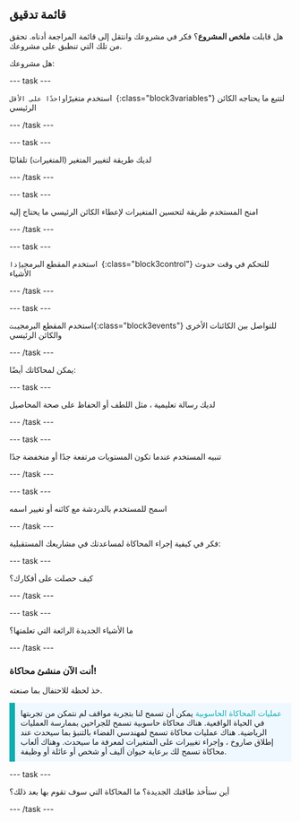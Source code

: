 ## قائمة تدقيق

هل قابلت **ملخص المشروع**؟ فكر في مشروعك وانتقل إلى قائمة المراجعة أدناه. تحقق من تلك التي تنطبق على مشروعك.

هل مشروعك:

--- task ---

استخدم متغيرًا`واحدًا على الأقل `{:class="block3variables"} لتتبع ما يحتاجه الكائن الرئيسي

--- /task ---

--- task ---

لديك طريقة لتغيير المتغير (المتغيرات) تلقائيًا

--- /task ---

--- task ---

امنح المستخدم طريقة لتحسين المتغيرات لإعطاء الكائن الرئيسي ما يحتاج إليه

--- /task ---

--- task ---

استخدم  المقطع البرمجي`إذا `{:class="block3control"} للتحكم في وقت حدوث الأشياء

--- /task ---

--- task ---

استخدم المقطع البرمجي`بث`{:class="block3events"} للتواصل بين الكائنات الأخرى والكائن الرئيسي

--- /task ---

يمكن لمحاكاتك أيضًا:

--- task ---

لديك رسالة تعليمية ، مثل اللطف أو الحفاظ على صحة المحاصيل

--- /task ---

--- task ---

تنبيه المستخدم عندما تكون المستويات مرتفعة جدًا أو منخفضة جدًا

--- /task ---

--- task ---

اسمح للمستخدم بالدردشة مع كائنه أو تغيير اسمه

--- /task ---

فكر في كيفية إجراء المحاكاة لمساعدتك في مشاريعك المستقبلية:

--- task ---

كيف حصلت على أفكارك؟ 

<!-- free text answer, 3 characters possibly -->
--- /task ---

--- task ---

ما الأشياء الجديدة الرائعة التي تعلمتها؟

<!-- free text answer, 3 characters possibly -->

--- /task ---

### أنت الآن منشئ محاكاة!

خذ لحظة للاحتفال بما صنعته.

<p style="border-left: solid; border-width:10px; border-color: #0faeb0; background-color: aliceblue; padding: 10px;">
<span style="color: #0faeb0">عمليات المحاكاة الحاسوبية</span> يمكن أن تسمح لنا بتجربة مواقف لم نتمكن من تجربتها في الحياة الواقعية. هناك محاكاة حاسوبية تسمح للجراحين بممارسة العمليات الرياضية. هناك عمليات محاكاة تسمح لمهندسي الفضاء بالتنبؤ بما سيحدث عند إطلاق صاروخ ، وإجراء تغييرات على المتغيرات لمعرفة ما سيحدث. وهناك ألعاب محاكاة تسمح لك برعاية حيوان أليف أو شخص أو عائلة أو وظيفة. 
</p>

--- task ---

أين ستأخذ طاقتك الجديدة؟ ما المحاكاة التي سوف تقوم بها بعد ذلك؟

<!-- free text answer, 3 characters possibly -->

--- /task ---

